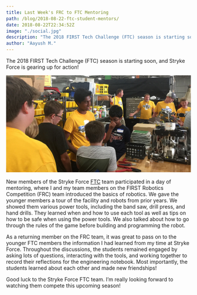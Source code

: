 ```yaml
---
title: Last Week's FRC to FTC Mentoring
path: /blog/2018-08-22-ftc-student-mentors/
date: 2018-08-22T22:34:52Z
image: "./social.jpg"
description: "The 2018 FIRST Tech Challenge (FTC) season is starting soon, and Stryke Force is gearing up for action! "
author: "Aayush M."
---
```


The 2018 FIRST Tech Challenge (FTC) season is starting soon, and Stryke Force is gearing up for action! 
<!--more-->

![Stryke Force FTC](social.jpg "Stryke Force FRC students mentor FTC students at our build space.")


New members of the Stryke Force [FTC](/about/ftc) team participated in a day of mentoring, where I and my team members on the FIRST Robotics Competition (FRC) team introduced the basics of robotics. We gave the younger members a tour of the facility and robots from prior years. We showed them various power tools, including the band saw, drill press, and hand drills. They learned when and how to use each tool as well as tips on how to be safe when using the power tools. We also talked about how to go through the rules of the game before building and programming the robot. 

As a returning member on the FRC team, it was great to pass on to the younger FTC members the information I had learned from my time at Stryke Force. Throughout the discussions, the students remained engaged by asking lots of questions, interacting with the tools, and working together to record their reflections for the engineering notebook. Most importantly, the students learned about each other and made new friendships!

Good luck to the Stryke Force FTC team. I’m really looking forward to watching them compete this upcoming season!